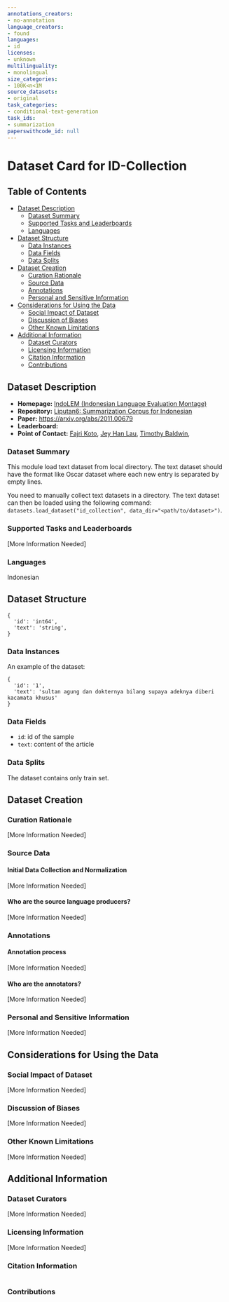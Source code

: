 ```yaml
---
annotations_creators:
- no-annotation
language_creators:
- found
languages:
- id
licenses:
- unknown
multilinguality:
- monolingual
size_categories:
- 100K<n<1M
source_datasets:
- original
task_categories:
- conditional-text-generation
task_ids:
- summarization
paperswithcode_id: null
---
```


# Dataset Card for ID-Collection

## Table of Contents
- [Dataset Description](#dataset-description)
  - [Dataset Summary](#dataset-summary)
  - [Supported Tasks and Leaderboards](#supported-tasks-and-leaderboards)
  - [Languages](#languages)
- [Dataset Structure](#dataset-structure)
  - [Data Instances](#data-instances)
  - [Data Fields](#data-fields)
  - [Data Splits](#data-splits)
- [Dataset Creation](#dataset-creation)
  - [Curation Rationale](#curation-rationale)
  - [Source Data](#source-data)
  - [Annotations](#annotations)
  - [Personal and Sensitive Information](#personal-and-sensitive-information)
- [Considerations for Using the Data](#considerations-for-using-the-data)
  - [Social Impact of Dataset](#social-impact-of-dataset)
  - [Discussion of Biases](#discussion-of-biases)
  - [Other Known Limitations](#other-known-limitations)
- [Additional Information](#additional-information)
  - [Dataset Curators](#dataset-curators)
  - [Licensing Information](#licensing-information)
  - [Citation Information](#citation-information)
  - [Contributions](#contributions)

## Dataset Description

- **Homepage:** [IndoLEM (Indonesian Language Evaluation Montage)](https://indolem.github.io/)
- **Repository:** [Liputan6: Summarization Corpus for Indonesian](https://github.com/fajri91/sum_liputan6/)
- **Paper:** https://arxiv.org/abs/2011.00679
- **Leaderboard:**
- **Point of Contact:** [Fajri Koto](mailto:feryandi.n@gmail.com),
[Jey Han Lau](mailto:jeyhan.lau@gmail.com), [Timothy Baldwin](mailto:tbaldwin@unimelb.edu.au), 

### Dataset Summary

This module load text dataset from local directory. The text dataset should have the format like Oscar dataset
where each new entry is separated by empty lines.

You need to manually collect text datasets in a directory.  The text dataset can then be loaded 
using the following command:
`datasets.load_dataset("id_collection", data_dir="<path/to/dataset>")`.

### Supported Tasks and Leaderboards

[More Information Needed]

### Languages
Indonesian

## Dataset Structure
```
{
  'id': 'int64',
  'text': 'string',
}
```
### Data Instances

An example of the dataset:
```
{
  'id': '1',
  'text': 'sultan agung dan dokternya bilang supaya adeknya diberi kacamata khusus'
}

```

### Data Fields
- `id`: id of the sample
- `text`: content of the article

### Data Splits

The dataset contains only train set.

## Dataset Creation

### Curation Rationale

[More Information Needed]

### Source Data

#### Initial Data Collection and Normalization

[More Information Needed]

#### Who are the source language producers?

[More Information Needed]

### Annotations

#### Annotation process

[More Information Needed]

#### Who are the annotators?
[More Information Needed]

### Personal and Sensitive Information

[More Information Needed]

## Considerations for Using the Data

### Social Impact of Dataset

[More Information Needed]

### Discussion of Biases

[More Information Needed]

### Other Known Limitations

[More Information Needed]

## Additional Information

### Dataset Curators

[More Information Needed]

### Licensing Information

[More Information Needed]

### Citation Information
```

```
### Contributions
